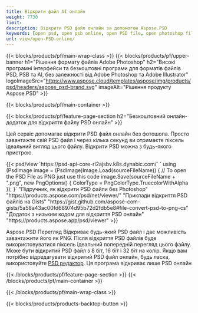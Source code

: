 ```yaml
---
title: Відкрити файл AI онлайн
weight: 7730
limit: 
description: Відкрити PSD файл онлайн за допомогою Aspose.PSD
keywords: [open psd, open psb online, open PSD file, open photoshop file, preview psd]
url: view/open-PSD-online/
---
```


{{< blocks/products/pf/main-wrap-class >}}
{{< blocks/products/pf/upper-banner h1="Рішення формату файлів Adobe Photoshop" h2="Високі програмні інтерфейси та безкоштовні програми для форматів файлів PSD, PSB та AI, без залежності від Adobe Photoshop та Adobe Illustrator" logoImageSrc="https://www.aspose.cloud/templates/aspose/img/products/psd/headers/aspose_psd-brand.svg" imageAlt="Рішення продукту Aspose.PSD" >}}

{{< blocks/products/pf/main-container >}}

{{< blocks/products/pf/feature-page-section h2="Безкоштовний онлайн-додаток для відкриття файлу PSD онлайн" >}}
<p>Цей сервіс допомагає відкрити PSD файл онлайн без фотошопа. Просто завантажте свій PSD файл і через кілька секунд ви отримаєте піксель ідеальний вигляд цього файлу. Відкрити PSD можна з будь-якого пристрою.</p>
{{< psd/view `https://psd-api-core-rl2ajsbv.k8s.dynabic.com/` 
`    using (PsdImage image = (PsdImage)Image.Load(sourceFileName))
    {
	    // To open the PSD File as PNG just use this code
        image.Save(sourceFileName + ".png",  new PngOptions() {  ColorType = PngColorType.TruecolorWithAlpha });
    }` 
"Підручник, як відкрити PSD файли без Photoshop" "https://products.aspose.com/psd/net/viewer/" 
"Приклади відкриття PSD файлів на Gists" "https://gist.github.com/aspose-com-gists/5a58a43ac00fd68974d95b72d2fdb5e8#file-convert-psd-to-png-cs" 
"Додаток з низьким кодом для відкриття PSD онлайн" "https://products.aspose.app/psd/viewer" >}}
<p>Aspose.PSD Перегляд Відкриває будь-який PSD файл і дає можливість завантажити його як PNG. Після відкриття PSD файлів буде використовуватися піксель ідеальний попередній перегляд цього файлу. Може бути відкритий PSD файл з 8 біт, 16 біт і 32 біт на колір. Якщо вам потрібно відредагувати відкритий PSD файл онлайн, будь ласка, використовуйте <a href="https://products.aspose.app/psd/editor">PSD редактор</a>. Ця програма відкриває лише PSD онлайн</p>
{{< /blocks/products/pf/feature-page-section >}}
{{< /blocks/products/pf/main-container >}}


{{< /blocks/products/pf/main-wrap-class >}}

{{< blocks/products/products-backtop-button >}}
